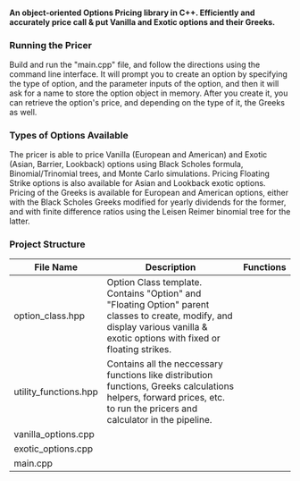 #### An object-oriented Options Pricing library in C++. Efficiently and accurately price call & put Vanilla and Exotic options and their Greeks.

### Running the Pricer
Build and run the "main.cpp" file, and follow the directions using the command line interface. It will prompt you to create an option by specifying the type of option, and the parameter inputs of the option, and then it will ask for a name to store the option object in memory. After you create it, you can retrieve the option's price, and depending on the type of it, the Greeks as well.

### Types of Options Available
The pricer is able to price Vanilla (European and American) and Exotic (Asian, Barrier, Lookback) options using Black Scholes formula, Binomial/Trinomial trees, and Monte Carlo simulations. Pricing Floating Strike options is also available for Asian and Lookback exotic options. Pricing of the Greeks is available for European and American options, either with the Black Scholes Greeks modified for yearly dividends for the former, and with finite difference ratios using the Leisen Reimer binomial tree for the latter.

### Project Structure
| File Name | Description | Functions |
| ---- | ---- | ---- |
| option_class.hpp | Option Class template. Contains "Option" and "Floating Option" parent classes to create, modify, and display various vanilla & exotic options with fixed or floating strikes. | 
| utility_functions.hpp | Contains all the neccessary functions like distribution functions, Greeks calculations helpers, forward prices, etc. to run the pricers and calculator in the pipeline. |
| vanilla_options.cpp |     |
| exotic_options.cpp |     |
| main.cpp |     |
